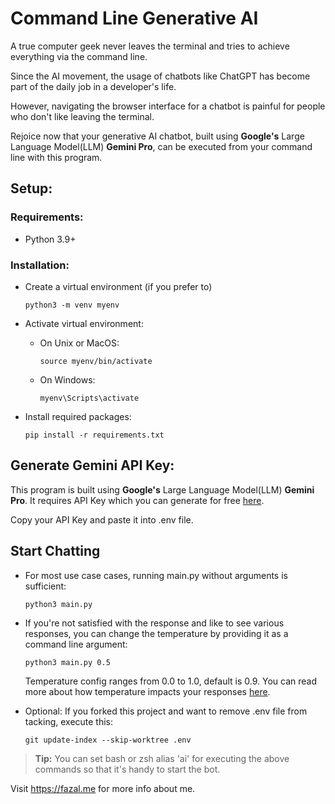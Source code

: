 # Command Line Generative AI 

A true computer geek never leaves the terminal and tries to achieve everything via the command line.

Since the AI movement, the usage of chatbots like ChatGPT has become part of the daily job in a developer's life.

However, navigating the browser interface for a chatbot is painful for people who don't like leaving the terminal.

Rejoice now that your generative AI chatbot, built using **Google's** Large Language Model(LLM) **Gemini Pro**, can be executed from your command line with this program.

## Setup:

### Requirements:
- Python 3.9+

### Installation:
-   Create a virtual environment (if you prefer to)
    ```
    python3 -m venv myenv
    ```

-  Activate virtual environment:
    -   On Unix or MacOS:
        ```
        source myenv/bin/activate
        ```
    -   On Windows:
        ```
        myenv\Scripts\activate
        ```

- Install required packages:
    ```
    pip install -r requirements.txt
    ```
## Generate Gemini API Key:
This program is built using **Google's** Large Language Model(LLM) **Gemini Pro**. It requires API Key which you can generate for free [here](https://aistudio.google.com/app/apikey).

Copy your API Key and paste it into .env file.

## Start Chatting
- For most use case cases, running main.py without arguments is sufficient:
    ```
    python3 main.py
    ```

- If you're not satisfied with the response and like to see various responses, you can change the temperature by providing it as a command line argument:
    ```
    python3 main.py 0.5
    ```
    Temperature config ranges from 0.0 to 1.0, default is 0.9. You can read more about how temperature impacts your responses [here](https://ai.stackexchange.com/questions/32477/what-is-the-temperature-in-the-gpt-models).

- Optional: If you forked this project and want to remove .env file from tacking, execute this:
    ```
    git update-index --skip-worktree .env
    ```

> **Tip:** You can set bash or zsh alias 'ai' for executing the above commands so that it's handy to start the bot.

Visit https://fazal.me for more info about me.